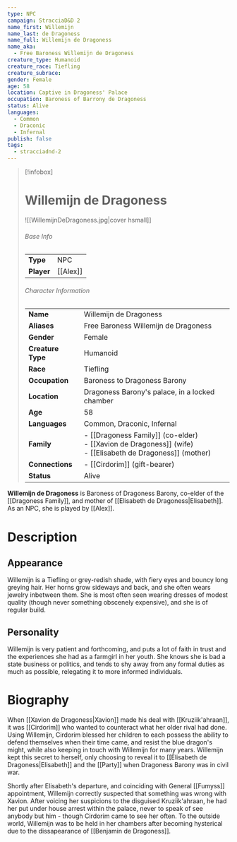 ```yaml
---
type: NPC
campaign: StracciaD&D 2
name_first: Willemijn
name_last: de Dragoness
name_full: Willemijn de Dragoness
name_aka:
  - Free Baroness Willemijn de Dragoness
creature_type: Humanoid
creature_race: Tiefling
creature_subrace: 
gender: Female
age: 58
location: Captive in Dragoness' Palace
occupation: Baroness of Barrony de Dragoness
status: Alive
languages:
  - Common
  - Draconic
  - Infernal
publish: false
tags:
  - stracciadnd-2
---
```

> [!infobox]  
> # Willemijn de Dragoness
> ![[WillemijnDeDragoness.jpg|cover hsmall]]  
> ###### Base Info
> | | |  
> |---|---|  
> | **Type** | NPC |
> | **Player** | [[Alex]] |
> ###### Character Information  
> | | |  
> |---|---|  
> | **Name** | Willemijn de Dragoness |
> | **Aliases** | Free Baroness Willemijn de Dragoness |
> | **Gender** | Female | 
> | **Creature Type** | Humanoid |
> | **Race** | Tiefling |  
> | **Occupation** | Baroness to Dragoness Barony |  
> | **Location** | Dragoness Barony's palace, in a locked chamber |
> | **Age** | 58 |
> | **Languages** | Common, Draconic, Infernal |  
> | **Family** | - [[Dragoness Family]] (co-elder)<br>- [[Xavion de Dragoness]] (wife)<br>- [[Elisabeth de Dragoness]] (mother) |
> | **Connections** | - [[Cirdorim]] (gift-bearer) |
> | **Status** | Alive |
 
**Willemijn de Dragoness** is Baroness of Dragoness Barony, co-elder of the [[Dragoness Family]], and mother of [[Elisabeth de Dragoness|Elisabeth]]. As an NPC, she is played by [[Alex]].
# Description
## Appearance
Willemijn is a Tiefling or grey-redish shade, with fiery eyes and bouncy long greying hair. Her horns grow sideways and back, and she often wears jewelry inbetween them. She is most often seen wearing dresses of modest quality (though never something obscenely expensive), and she is of regular build.
## Personality
Willemijn is very patient and forthcoming, and puts a lot of faith in trust and the experiences she had as a farmgirl in her youth. She knows she is bad a state business or politics, and tends to shy away from any formal duties as much as possible, relegating it to more informed individuals.
# Biography
When [[Xavion de Dragoness|Xavion]] made his deal with [[Kruziik'ahraan]], it was [[Cirdorim]] who wanted to counteract what her older rival had done. Using Willemijn, Cirdorim blessed her children to each possess the ability to defend themselves when their time came, and resist the blue dragon's might, while also keeping in touch with Willemijn for many years. Willemijn kept this secret to herself, only choosing to reveal it to [[Elisabeth de Dragoness|Elisabeth]] and the [[Party]] when Dragoness Barony was in civil war.

Shortly after Elisabeth's departure, and coinciding with General [[Fumyss]] appointment, Willemijn correctly suspected that something was wrong with Xavion. After voicing her suspicions to the disguised Kruziik'ahraan, he had her put under house arrest within the palace, never to speak of see anybody but him - though Cirdorim came to see her often. To the outside world, Willemijn was to be held in her chambers after becoming hysterical due to the dissapearance of [[Benjamin de Dragoness]].